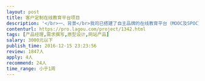 ```yaml
---                
layout: post       
title: 客户定制在线教育平台项目           
description: '</br>一、背景</br>我司已搭建了自主品牌的在线教育平台（MOOC及SPOC），需要在此平台基础上为客户定制开发专属的SPOC平台，根据客户需要，规划设计产品原型界面，需要评估平台现有模块是否满足客户需求，对比竞品，写出需求文档，并给出分阶段的工作量预估。</br></br>二、主要功能点</br>客户需求摘要</br>A、客户的专属平台网站界面（PC）</br>B、教学分析工具……等；</br>C、可视化公式编辑……等；</br>（具体详谈）</br></br>三、人员要求：</br>1、有MOOC、SPOC在线教育平台产品设计的经验。</br>2、良好的沟通能力和契约精神。</br>3、有在线教育、教学管理软件产品开发经验优先。</br></br>四、交付物</br>需求文档、产品原型</br>'     
contenturl: https://pro.lagou.com/project/1342.html      
tags: [产品经理,需求撰写,原型设计,网站产品]            
salary: 3000元以下          
publish_time: 2016-12-15 23:23:56         
review: 1847人                   
apply: 4人                   
recommend: 24人                   
time_range: 小于1周              
---                 
```

